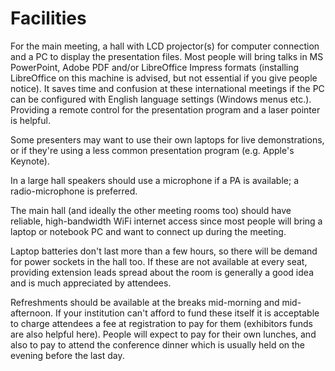 Facilities
==========

For the main meeting, a hall with LCD projector(s) for computer
connection and a PC to display the presentation files. Most people will
bring talks in MS PowerPoint, Adobe PDF and/or LibreOffice Impress
formats (installing LibreOffice on this machine is advised, but not
essential if you give people notice). It saves time and confusion at
these international meetings if the PC can be configured with English
language settings (Windows menus etc.). Providing a remote control for
the presentation program and a laser pointer is helpful.

Some presenters may want to use their own laptops for live
demonstrations, or if they're using a less common presentation program
(e.g. Apple's Keynote).

In a large hall speakers should use a microphone if a PA is available; a
radio-microphone is preferred.

The main hall (and ideally the other meeting rooms too) should have
reliable, high-bandwidth WiFi internet access since most people will
bring a laptop or notebook PC and want to connect up during the meeting.

Laptop batteries don't last more than a few hours, so there will be
demand for power sockets in the hall too. If these are not available at
every seat, providing extension leads spread about the room is generally
a good idea and is much appreciated by attendees.

Refreshments should be available at the breaks mid-morning and
mid-afternoon. If your institution can't afford to fund these itself it
is acceptable to charge attendees a fee at registration to pay for them
(exhibitors funds are also helpful here). People will expect to pay for
their own lunches, and also to pay to attend the conference dinner which
is usually held on the evening before the last day.
